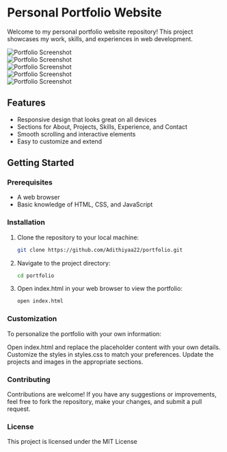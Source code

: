 # Personal Portfolio Website

Welcome to my personal portfolio website repository! This project showcases my work, skills, and experiences in web development.

![Portfolio Screenshot](Screenshot.jpg) <br>
![Portfolio Screenshot](path/to/your/image.png) <br>
![Portfolio Screenshot](path/to/your/image.png) <br>
![Portfolio Screenshot](path/to/your/image.png) <br>
![Portfolio Screenshot](path/to/your/image.png) <br>
## Features

- Responsive design that looks great on all devices
- Sections for About, Projects, Skills, Experience, and Contact
- Smooth scrolling and interactive elements
- Easy to customize and extend

## Getting Started

### Prerequisites

- A web browser
- Basic knowledge of HTML, CSS, and JavaScript

### Installation

1. Clone the repository to your local machine:
   ```bash
   git clone https://github.com/Adithiyaa22/portfolio.git
2. Navigate to the project directory:
   ```bash
   cd portfolio
3. Open index.html in your web browser to view the portfolio:
   ```bash
   open index.html

### Customization
To personalize the portfolio with your own information:

Open index.html and replace the placeholder content with your own details.
Customize the styles in styles.css to match your preferences.
Update the projects and images in the appropriate sections.

### Contributing
Contributions are welcome! If you have any suggestions or improvements, feel free to fork the repository, make your changes, and submit a pull request.

### License
This project is licensed under the MIT License 
